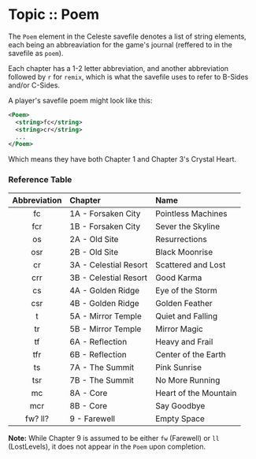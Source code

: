 # Topic :: Poem

The `Poem` element in the Celeste savefile denotes a list of string elements, each being an abbreaviation for the game's journal (reffered to in the savefile as `poem`).

Each chapter has a 1-2 letter abbreviation, and another abbreviation followed by `r` for `remix`, which is what the savefile uses to refer to B-Sides and/or C-Sides.

A player's savefile poem might look like this:

```xml
<Poem>
  <string>fc</string>
  <string>cr</string>
  ...
</Poem>
```

Which means they have both Chapter 1 and Chapter 3's Crystal Heart.

### Reference Table

| Abbreviation | Chapter               | Name                  |
|:------------:|:----------------------|:----------------------|
| fc           | 1A - Forsaken City    | Pointless Machines    |
| fcr          | 1B - Forsaken City    | Sever the Skyline     |
| os           | 2A - Old Site         | Resurrections         |
| osr          | 2B - Old Site         | Black Moonrise        |
| cr           | 3A - Celestial Resort | Scattered and Lost    |
| crr          | 3B - Celestial Resort | Good Karma            |
| cs           | 4A - Golden Ridge     | Eye of the Storm      |
| csr          | 4B - Golden Ridge     | Golden Feather        |
| t            | 5A - Mirror Temple    | Quiet and Falling     |
| tr           | 5B - Mirror Temple    | Mirror Magic          |
| tf           | 6A - Reflection       | Heavy and Frail       |
| tfr          | 6B - Reflection       | Center of the Earth   |
| ts           | 7A - The Summit       | Pink Sunrise          |
| tsr          | 7B - The Summit       | No More Running       |
| mc           | 8A - Core             | Heart of the Mountain |
| mcr          | 8B - Core             | Say Goodbye           |
| fw? ll?      | 9 - Farewell          | Empty Space           |

**Note:** While Chapter 9 is assumed to be either `fw` (Farewell) or `ll` (LostLevels), it does not appear in the `Poem` upon completion.